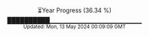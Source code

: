 <p align="center">
⏳Year Progress (36.34 %)<br>
██████████▁▁▁▁▁▁▁▁▁▁▁▁▁▁▁▁▁▁▁▁ <br>
<sub>Updated: Mon, 13 May 2024 00:09:09 GMT</sub>
</p>

